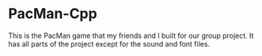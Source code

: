 # PacMan-Cpp
This is the PacMan game that my friends and I built for our group project. It has all parts of the project except for the sound and font files.
